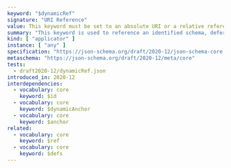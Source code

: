 ```yaml
---
keyword: "$dynamicRef"
signature: "URI Reference"
value: This keyword must be set to an absolute URI or a relative reference as defined by [RFC3986](https://www.rfc-editor.org/info/rfc3986), where its fragment (if any) can consist of a JSON Pointer as defined by [RFC6901](https://datatracker.ietf.org/doc/html/rfc6901)
summary: "This keyword is used to reference an identified schema, deferring the full resolution until runtime, at which point it is resolved each time it is encountered while evaluating an instance."
kind: [ "applicator" ]
instance: [ "any" ]
specification: "https://json-schema.org/draft/2020-12/json-schema-core.html#section-8.2.3.1"
metaschema: "https://json-schema.org/draft/2020-12/meta/core"
tests:
  - draft2020-12/dynamicRef.json
introduced_in: 2020-12
interdependencies:
  - vocabulary: core
    keyword: $id
  - vocabulary: core
    keyword: $dynamicAnchor
  - vocabulary: core
    keyword: $anchor
related:
  - vocabulary: core
    keyword: $ref
  - vocabulary: core
    keyword: $defs
---
```

